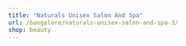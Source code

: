 ```yaml
---
title: "Naturals Unisex Salon And Spa"
url: /bangalore/naturals-unisex-salon-and-spa-3/
shop: beauty
---
```

